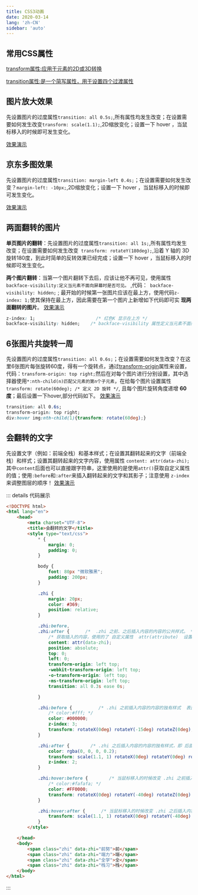 ```yaml
---
title: CSS3动画
date: 2020-03-14
lang: 'zh-CN'
sidebar: 'auto'
---
```


## 常用CSS属性

[transform属性:应用于元素的2D或3D转换](https://www.w3cschool.cn/cssref/css3-pr-transform.html)

[transition属性:是一个简写属性，用于设置四个过渡属性](https://www.w3cschool.cn/cssref/pr-transition.html)

## 图片放大效果

先设置图片的过度属性`transition: all 0.5s;`,所有属性均发生改变；在设置需要如何发生改变`transform: scale(1.1);`,2D缩放变化；设置一下 hover ，当鼠标移入的时候即可发生变化。

[效果演示](https://kkb.huat.xyz/css_tx/01-%E5%9B%BE%E7%89%87%E6%94%BE%E5%A4%A7%E6%95%88%E6%9E%9C.html)

## 京东多图效果

先设置图片的过度属性`transition: margin-left 0.4s;`；在设置需要如何发生改变？`margin-left: -10px;`,2D缩放变化；设置一下 hover ，当鼠标移入的时候即可发生变化。

[效果演示](https://kkb.huat.xyz/css_tx/02-%E4%BA%AC%E4%B8%9C%E5%A4%9A%E5%9B%BE%E6%95%88%E6%9E%9C.html)

## 两面翻转的图片

**单页图片的翻转**：先设置图片的过度属性`transition: all 1s;`,所有属性均发生改变；在设置需要如何发生改变` transform: rotateY(180deg);`,沿着 Y 轴的 3D 旋转180度，到此时简单的反转效果已经完成；设置一下 hover ，当鼠标移入的时候即可发生变化。

**两个图片翻转**：当第一个图片翻转下去后，应该让他不再可见，使用属性 ` backface-visibility:定义当元素不面向屏幕时是否可见。` ,代码：` backface-visibility: hidden;` ; 最开始的时候第一张图片应该在最上方，使用代码` z-index: 1; `使其保持在最上方，因此需要在第一个图片上新增如下代码即可实 **现两面翻转的图片**。   [效果演示](https://kkb.huat.xyz/css_tx/03-两面翻转的图片.html)

```css
z-index: 1;                       /* 红色K 显示在上方 */
backface-visibility: hidden;    /* backface-visibility 属性定义当元素不面向屏幕时是否可见 */
```

## 6张图片共旋转一周

先设置图片的过度属性` transition: all 0.6s; `；在设置需要如何发生改变？在这里6张图片每张旋转60度，得有一个旋转点，通过[transform-origin](https://www.w3cschool.cn/cssref/css3-pr-transform-origin.html)属性来设置，代码：`transform-origin: top right;`然后在对每个图片进行分别设置，其中选择器使用`*:nth-child(n)匹配⽗元素的第n个⼦元素`，在给每个图片设置属性` transform: rotate(60deg); /* 定义 2D 旋转 */`, 且每个图片旋转角度递增 **60度**；最后设置一下hover,部分代码如下。  [效果演示](https://kkb.huat.xyz/css_tx/04-%E6%97%8B%E8%BD%AC%E7%9A%84%E6%A5%9A%E4%B9%94%E4%BC%A0.html)

```css
transition: all 0.6s;       
transform-origin: top right;
div:hover img:nth-child(1){transform: rotate(60deg);}
```

## 会翻转的文字

先设置文字（例如：前端全栈）和基本样式；在设置其翻转起来的文字（前端全栈）和样式；设置其翻转起来的文字内容，使用属性 `content: attr(data-zhi);` 其中`content`后面也可以直接跟字符串，这里使用的是使用`attr()`获取自定义属性的值；使用`:before`和`:after`来插入翻转起来的文字和其影子；注意使用 `z-index`来调整图层的顺序！ [效果演示](https://kkb.huat.xyz/css_tx/06-%E4%BC%9A%E7%BF%BB%E8%BD%AC%E7%9A%84%E6%96%87%E5%AD%97.html)


::: details  代码展示

```html
<!DOCTYPE html>
<html lang="en">
	<head>
		<meta charset="UTF-8">
		<title>会翻转的文字</title>
		<style type="text/css">
			* {
				margin: 0;
				padding: 0;
			}

			body {
				font: 80px "微软雅黑";
				padding: 200px;
			}

			.zhi {
				margin: 20px;
				color: #369;
				position: relative;
			}

			.zhi:before,
			.zhi:after {      /*  .zhi 之前、之后插入内容的内容的公共样式。 */
				/* 获取插入的内容，使用的了 自定义属性  attr(attribute)	设置Content作为选择器的属性之一。 */
				content: attr(data-zhi);
				position: absolute;
				top: 0;
				left: 0;
				transform-origin: left top;
				-webkit-transform-origin: left top;
				-o-transform-origin: left top;
				-ms-transform-origin: left top;
				transition: all 0.3s ease 0s;

			}

			.zhi:before {          /* .zhi 之前插入内容的内容的独有样式  表面看到的*/
				/* color:#fff; */
				color: #000000;
				z-index: 3;
				transform: rotateX(0deg) rotateY(-15deg) rotateZ(0deg);
			}

			.zhi:after {        /* .zhi 之后插入内容的内容的独有样式，即 后面的影子*/  
				color: rgba(0, 0, 0, 0.2);
				transform: scale(1.1, 1) rotateX(0deg) rotateY(0deg) rotateZ(0deg);
				z-index: 2;
			}

			.zhi:hover:before {        /* 当鼠标移入的时候改变 .zhi 之前插入内容的内容的独有样式 */
				/* color:#fafafa; */
				color: #FF0000;
				transform: rotateX(0deg) rotateY(-40deg) rotateZ(0deg) skew(0deg, 1deg);
			}

			.zhi:hover:after {      /* 当鼠标移入的时候改变 .zhi 之后插入内容的内容的独有样式 */
				transform: scale(1.1, 1) rotateX(0deg) rotateY(-40deg) rotateZ(0deg) skew(0deg, 20deg);
			}
		</style>

	</head>
	<body>
		<span class="zhi" data-zhi="前努">前</span>
		<span class="zhi" data-zhi="端力">端</span>
		<span class="zhi" data-zhi="全学">全</span>
		<span class="zhi" data-zhi="栈习">栈</span>
	</body>
</html>

```

:::

